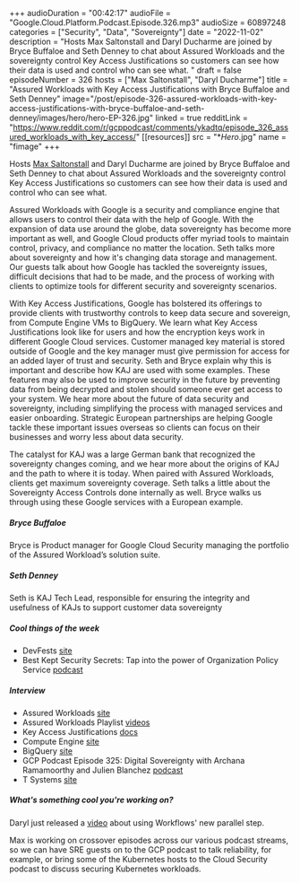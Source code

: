 +++
audioDuration = "00:42:17"
audioFile = "Google.Cloud.Platform.Podcast.Episode.326.mp3"
audioSize = 60897248
categories = ["Security", "Data", "Sovereignty"]
date = "2022-11-02"
description = "Hosts Max Saltonstall and Daryl Ducharme are joined by Bryce Buffaloe and Seth Denney to chat about Assured Workloads and the sovereignty control Key Access Justifications so customers can see how their data is used and control who can see what. "
draft = false
episodeNumber = 326
hosts = ["Max Saltonstall", "Daryl Ducharme"]
title = "Assured Workloads with Key Access Justifications with Bryce Buffaloe and Seth Denney"
image="/post/episode-326-assured-workloads-with-key-access-justifications-with-bryce-buffaloe-and-seth-denney/images/hero/hero-EP-326.jpg"
linked = true
redditLink = "https://www.reddit.com/r/gcppodcast/comments/ykadtq/episode_326_assured_workloads_with_key_access/"
[[resources]]
  src = "**Hero*.jpg"
  name = "fimage"
+++

Hosts [Max Saltonstall](https://twitter.com/maxsaltonstall) and Daryl Ducharme are joined by Bryce Buffaloe and Seth Denney to chat about Assured Workloads and the sovereignty control Key Access Justifications so customers can see how their data is used and control who can see what. 

Assured Workloads with Google is a security and compliance engine that allows users to control their data with the help of Google. With the expansion of data use around the globe, data sovereignty has become more important as well, and Google Cloud products offer myriad tools to maintain control, privacy, and compliance no matter the location. Seth talks more about sovereignty and how it's changing data storage and management. Our guests talk about how Google has tackled the sovereignty issues, difficult decisions that had to be made, and the process of working with clients to optimize tools for different security and sovereignty scenarios. 

With Key Access Justifications, Google has bolstered its offerings to provide clients with trustworthy controls to keep data secure and sovereign, from Compute Engine VMs to BigQuery. We learn what Key Access Justifications look like for users and how the encryption keys work in different Google Cloud services. Customer managed key material is stored outside of Google and the key manager must give permission for access for an added layer of trust and security. Seth and Bryce explain why this is important and describe how KAJ are used with some examples. These features may also be used to improve security in the future by preventing data from being decrypted and stolen should someone ever get access to your system. We hear more about the future of data security and sovereignty, including simplifying the process with managed services and easier onboarding. Strategic European partnerships are helping Google tackle these important issues overseas so clients can focus on their businesses and worry less about data security.

The catalyst for KAJ was a large German bank that recognized the sovereignty changes coming, and we hear more about the origins of KAJ and the path to where it is today. When paired with Assured Workloads, clients get maximum sovereignty coverage. Seth talks a little about the Sovereignty Access Controls done internally as well. Bryce walks us through using these Google services with a European example. 
 
##### Bryce Buffaloe

Bryce is Product manager for Google Cloud Security managing the portfolio of the Assured Workload’s solution suite.

##### Seth Denney

Seth is KAJ Tech Lead, responsible for ensuring the integrity and usefulness of KAJs to support customer data sovereignty

##### Cool things of the week

* DevFests [site](https://developers.google.com/community/devfest)
* Best Kept Security Secrets: Tap into the power of Organization Policy Service [podcast](https://podcasts.google.com/feed/aHR0cHM6Ly9mZWVkcy5saWJzeW4uY29tLzQwOTc1Ny9yc3M/episode/Y2Q2ZDhlYTctMzdlNS00YWM4LTk5ZjUtODQwOTRjMmQ5ZjFi?sa=X&ved=0CAUQkfYCahcKEwiwnY_n1IP7AhUAAAAAHQAAAAAQAQ)
 
##### Interview

* Assured Workloads [site](https://cloud.google.com/assured-workloads)
* Assured Workloads Playlist [videos](https://www.youtube.com/playlist?list=PLIivdWyY5sqID95dceXbJH-tioBL72_jp)
* Key Access Justifications [docs](https://cloud.google.com/cloud-provider-access-management/key-access-justifications/docs/overview)
* Compute Engine [site](https://cloud.google.com/compute)
* BigQuery [site](https://cloud.google.com/bigquery)
* GCP Podcast Episode 325: Digital Sovereignty with Archana Ramamoorthy and Julien Blanchez [podcast](https://www.gcppodcast.com/post/episode-325-digital-sovereignty-with-archana-ramamoorthy-and-julien-blanchez/)
* T Systems [site](https://www.t-systems.com/de/en)

##### What's something cool you're working on?

Daryl just released a [video](https://www.youtube.com/watch?v=C1Reg1u1MXY&feature=youtu.be) about using Workflows' new parallel step.

Max is working on crossover episodes across our various podcast streams, so we can have SRE guests on to the GCP podcast to talk reliability, for example, or bring some of the Kubernetes hosts to the Cloud Security podcast to discuss securing Kubernetes workloads.
